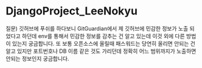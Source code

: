 # DjangoProject_LeeNokyu

질문) 깃허브에 푸쉬를 하다보니 GitGuardian에서 제 깃허브에 민감한 정보가 노출 되었다고 하던데 env를 통해서 민감한 정보를 감추는 건 알고 있는데 이것 외에 다른 방법이 있는지 궁금합니다. 또 보통 오픈소스에 올릴때 패스워드는 당연히 올리면 안되는 건 알고 
있지만 포트번호나 DB 이름 같은 것도 가리던데 정확히 어느 범위까지가 노출하면 안되는 정보인지 궁금합니다.
